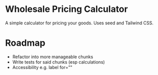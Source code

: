 # Wholesale Pricing Calculator

A simple calculator for pricing your goods. Uses seed and Tailwind CSS.

# Roadmap

* Refactor into more manageable chunks 
* Write tests for said chunks (esp calculations)
* Accessibility e.g. label for=""
